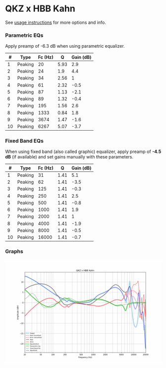 # QKZ x HBB Kahn
See [usage instructions](https://github.com/jaakkopasanen/AutoEq#usage) for more options and info.

### Parametric EQs
Apply preamp of -6.3 dB when using parametric equalizer.

|   # | Type    |   Fc (Hz) |    Q |   Gain (dB) |
|-----|---------|-----------|------|-------------|
|   1 | Peaking |        20 | 5.93 |         2.9 |
|   2 | Peaking |        24 | 1.9  |         4.4 |
|   3 | Peaking |        34 | 2.56 |         1   |
|   4 | Peaking |        61 | 2.32 |        -0.5 |
|   5 | Peaking |        87 | 1.13 |        -2.1 |
|   6 | Peaking |        89 | 1.32 |        -0.4 |
|   7 | Peaking |       195 | 1.56 |         2.6 |
|   8 | Peaking |      1333 | 0.84 |         1.8 |
|   9 | Peaking |      3674 | 1.47 |        -1.6 |
|  10 | Peaking |      6267 | 5.07 |        -3.7 |

### Fixed Band EQs
When using fixed band (also called graphic) equalizer, apply preamp of **-4.5 dB** (if available) and set gains manually with these parameters.

|   # | Type    |   Fc (Hz) |    Q |   Gain (dB) |
|-----|---------|-----------|------|-------------|
|   1 | Peaking |        31 | 1.41 |         5.1 |
|   2 | Peaking |        62 | 1.41 |        -3.5 |
|   3 | Peaking |       125 | 1.41 |        -0.3 |
|   4 | Peaking |       250 | 1.41 |         2.5 |
|   5 | Peaking |       500 | 1.41 |        -0.8 |
|   6 | Peaking |      1000 | 1.41 |         1.9 |
|   7 | Peaking |      2000 | 1.41 |         1   |
|   8 | Peaking |      4000 | 1.41 |        -1.9 |
|   9 | Peaking |      8000 | 1.41 |        -0.5 |
|  10 | Peaking |     16000 | 1.41 |        -0.7 |

### Graphs
![](./QKZ%20x%20HBB%20Kahn.png)
